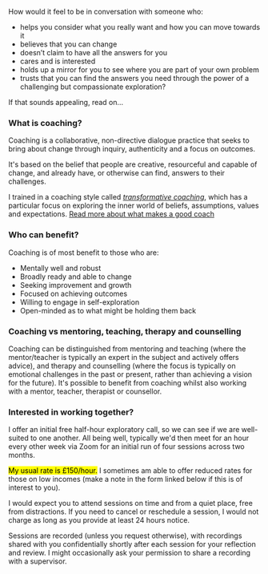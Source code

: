 How would it feel to be in conversation with someone who:

* helps you consider what you really want and how you can move towards it
* believes that you can change
* doesn’t claim to have all the answers for you
* cares and is interested
* holds up a mirror for you to see where you are part of your own problem
* trusts that you can find the answers you need through the power of a challenging but compassionate exploration?

If that sounds appealing, read on&hellip;

### What is coaching?

Coaching is a collaborative, non-directive dialogue practice that seeks to bring about change through inquiry, authenticity and a focus on outcomes.

It's based on the belief that people are creative, resourceful and capable of change, and already have, or otherwise can find, answers to their challenges.

I trained in a coaching style called *[transformative coaching](https://www.animascoaching.com/coach-training-course/)*, which has a particular focus on exploring the inner world of beliefs, assumptions, values and expectations. <a href="/blog/2022/08/04/coach-maturity.html">Read more about what makes a good coach</a>

### Who can benefit?

Coaching is of most benefit to those who are:

* Mentally well and robust
* Broadly ready and able to change
* Seeking improvement and growth
* Focused on achieving outcomes
* Willing to engage in self-exploration
* Open-minded as to what might be holding them back

### Coaching vs mentoring, teaching, therapy and counselling

Coaching can be distinguished from mentoring and teaching (where the mentor/teacher is typically an expert in the subject and actively offers advice), and therapy and counselling (where the focus is typically on emotional challenges in the past or present, rather than achieving a vision for the future). It's possible to benefit from coaching whilst also working with a mentor, teacher, therapist or counsellor.

### Interested in working together?

I offer an initial free half-hour exploratory call, so we can see if we are well-suited to one another. All being well, typically we'd then meet for an hour every other week via Zoom for an initial run of four sessions across two months.

<mark>My usual rate is £150/hour.</mark> I sometimes am able to offer reduced rates for those on low incomes (make a note in the form linked below if this is of interest to you).

I would expect you to attend sessions on time and from a quiet place, free from distractions. If you need to cancel or reschedule a session, I would not charge as long as you provide at least 24 hours notice.

Sessions are recorded (unless you request otherwise), with recordings shared with you confidentially shortly after each session for your reflection and review. I might occasionally ask your permission to share a recording with a supervisor.
